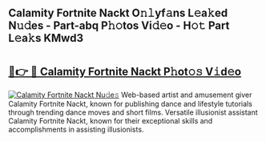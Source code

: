## Calamity Fortnite Nackt O𝚗𝚕yf𝚊ns L𝚎a𝚔ed N𝚞𝚍es - Part-abq P𝚑𝚘tos Vi𝚍𝚎o - H𝚘𝚝 Part L𝚎a𝚔s KMwd3

# <h2><a href="http://kf6evh0.oniu.top/?m=Calamity+Fortnite+Nackt">🔗👉 🔴 Calamity Fortnite Nackt P𝚑ot𝚘𝚜 V𝚒d𝚎o</a></h2>

[![Calamity Fortnite Nackt Nu𝚍e𝚜](https://i.imgur.com/0qMVB7G.gif)](http://kf6evh0.oniu.top/?m=Calamity+Fortnite+Nackt)
Web-based artist and amusement giver Calamity Fortnite Nackt, known for publishing dance and lifestyle tutorials through trending dance moves and short films. Versatile illusionist assistant Calamity Fortnite Nackt, known for their exceptional skills and accomplishments in assisting illusionists.  
